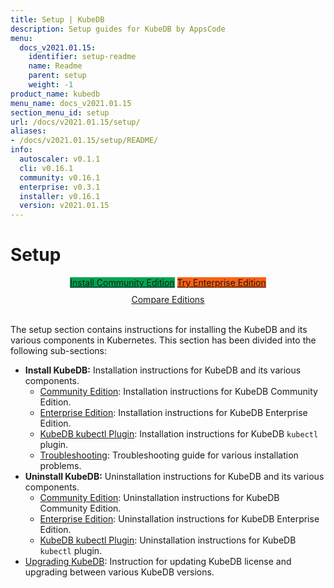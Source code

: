 ```yaml
---
title: Setup | KubeDB
description: Setup guides for KubeDB by AppsCode
menu:
  docs_v2021.01.15:
    identifier: setup-readme
    name: Readme
    parent: setup
    weight: -1
product_name: kubedb
menu_name: docs_v2021.01.15
section_menu_id: setup
url: /docs/v2021.01.15/setup/
aliases:
- /docs/v2021.01.15/setup/README/
info:
  autoscaler: v0.1.1
  cli: v0.16.1
  community: v0.16.1
  enterprise: v0.3.1
  installer: v0.16.1
  version: v2021.01.15
---
```


# Setup

<div style="text-align: center;">
  <a class="button is-link is-medium is-active has-text-weight-normal" href="/docs/v2021.01.15/setup/install/community" style="background:#00A651; width: 18rem;">Install Community Edition</a>
  <a class="button is-info is-medium is-active has-text-weight-normal" href="/docs/v2021.01.15/setup/install/enterprise"  style="background:#FC6011; width: 18rem;">Try Enterprise Edition</a>
  <a style="margin-top: 10px; display: block;" href="/docs/v2021.01.15/overview/README">Compare Editions</a>
</div>
<br>

The setup section contains instructions for installing the KubeDB and its various components in Kubernetes. This section has been divided into the following sub-sections:

- **Install KubeDB:** Installation instructions for KubeDB and its various components.
  - [Community Edition](/docs/v2021.01.15/setup/install/community): Installation instructions for KubeDB Community Edition.
  - [Enterprise Edition](/docs/v2021.01.15/setup/install/enterprise): Installation instructions for KubeDB Enterprise Edition.
  - [KubeDB kubectl Plugin](/docs/v2021.01.15/setup/install/kubectl_plugin): Installation instructions for KubeDB `kubectl` plugin.
  - [Troubleshooting](/docs/v2021.01.15/setup/install/troubleshoting): Troubleshooting guide for various installation problems.
- **Uninstall KubeDB:** Uninstallation instructions for KubeDB and its various components.
  - [Community Edition](/docs/v2021.01.15/setup/uninstall/community): Uninstallation instructions for KubeDB Community Edition.
  - [Enterprise Edition](/docs/v2021.01.15/setup/uninstall/enterprise): Uninstallation instructions for KubeDB Enterprise Edition.
  - [KubeDB kubectl Plugin](/docs/v2021.01.15/setup/uninstall/kubectl_plugin): Uninstallation instructions for KubeDB `kubectl` plugin.
- [Upgrading KubeDB](/docs/v2021.01.15/setup/upgrade): Instruction for updating KubeDB license and upgrading between various KubeDB versions.
